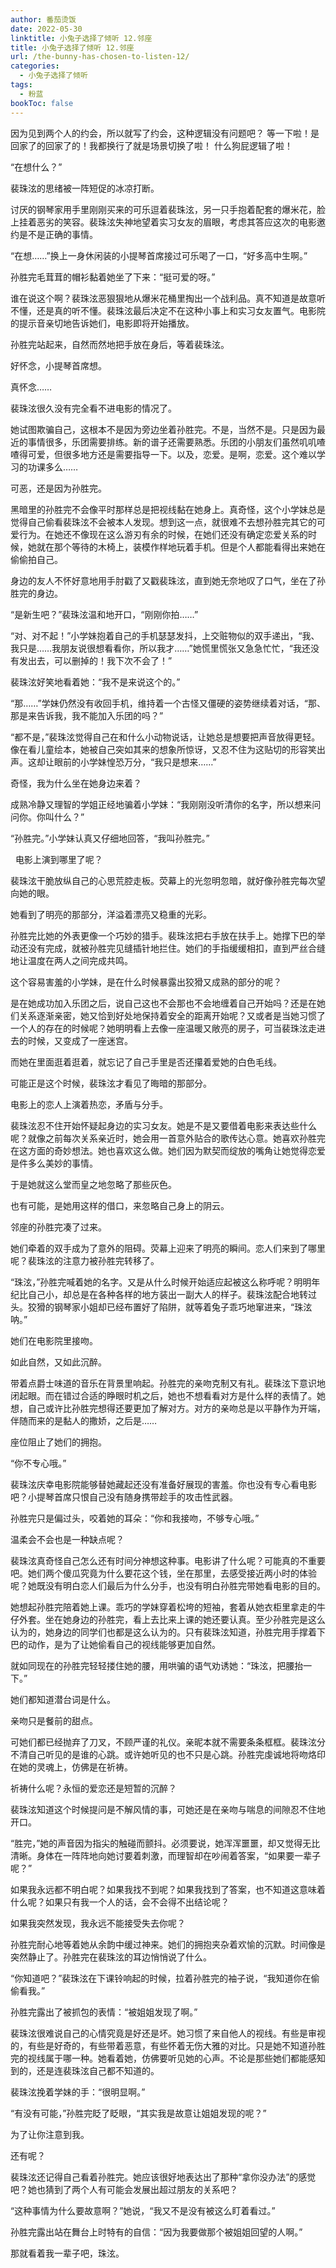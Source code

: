 ```yaml
---
author: 番茄烫饭
date: 2022-05-30
linktitle: 小兔子选择了倾听 12.邻座
title: 小兔子选择了倾听 12.邻座
url: /the-bunny-has-chosen-to-listen-12/
categories:
  - 小兔子选择了倾听
tags:
  - 粉蓝
bookToc: false
---
```


因为见到两个人的约会，所以就写了约会，这种逻辑没有问题吧？
等一下啦！是回家了的回家了的！我都换行了就是场景切换了啦！
什么狗屁逻辑了啦！

<!--more-->





“在想什么？”

裴珠泫的思绪被一阵短促的冰凉打断。

讨厌的钢琴家用手里刚刚买来的可乐逗着裴珠泫，另一只手抱着配套的爆米花，脸上挂着恶劣的笑容。裴珠泫失神地望着实习女友的眉眼，考虑其答应这次的电影邀约是不是正确的事情。

“在想……”换上一身休闲装的小提琴首席接过可乐喝了一口，“好多高中生啊。”

孙胜完毛茸茸的帽衫黏着她坐了下来：“挺可爱的呀。”

谁在说这个啊？裴珠泫恶狠狠地从爆米花桶里掏出一个战利品。真不知道是故意听不懂，还是真的听不懂。裴珠泫最后决定不在这种小事上和实习女友置气。电影院的提示音亲切地告诉她们，电影即将开始播放。

孙胜完站起来，自然而然地把手放在身后，等着裴珠泫。

好怀念，小提琴首席想。

真怀念……
 


裴珠泫很久没有完全看不进电影的情况了。

她试图欺骗自己，这根本不是因为旁边坐着孙胜完。不是，当然不是。只是因为最近的事情很多，乐团需要排练。新的谱子还需要熟悉。乐团的小朋友们虽然叽叽喳喳得可爱，但很多地方还是需要指导一下。以及，恋爱。是啊，恋爱。这个难以学习的功课多么……

可恶，还是因为孙胜完。

黑暗里的孙胜完不会像平时那样总是把视线黏在她身上。真奇怪，这个小学妹总是觉得自己偷看裴珠泫不会被本人发现。想到这一点，就很难不去想孙胜完其它的可爱行为。在她还不像现在这么游刃有余的时候，在她们还没有确定恋爱关系的时候，她就在那个等待的木椅上，装模作样地玩着手机。但是个人都能看得出来她在偷偷拍自己。

身边的友人不怀好意地用手肘戳了又戳裴珠泫，直到她无奈地叹了口气，坐在了孙胜完的身边。

“是新生吧？”裴珠泫温和地开口，“刚刚你拍……”

“对、对不起！”小学妹抱着自己的手机瑟瑟发抖，上交赃物似的双手递出，“我、我只是……我朋友说很想看看你，所以我才……”她慌里慌张又急急忙忙，“我还没有发出去，可以删掉的！我下次不会了！”

裴珠泫好笑地看着她：“我不是来说这个的。”

“那……”学妹仍然没有收回手机，维持着一个古怪又僵硬的姿势继续着对话，“那、那是来告诉我，我不能加入乐团的吗？”

“都不是，”裴珠泫觉得自己在和什么小动物说话，让她总是想要把声音放得更轻。像在看儿童绘本，她被自己突如其来的想象所惊讶，又忍不住为这贴切的形容笑出声。这却让眼前的小学妹惶恐万分，“我只是想来……”

奇怪，我为什么坐在她身边来着？

成熟冷静又理智的学姐正经地骗着小学妹：“我刚刚没听清你的名字，所以想来问问你。你叫什么？”

“孙胜完。”小学妹认真又仔细地回答，“我叫孙胜完。”


 
电影上演到哪里了呢？

裴珠泫干脆放纵自己的心思荒腔走板。荧幕上的光忽明忽暗，就好像孙胜完每次望向她的眼。

她看到了明亮的那部分，洋溢着漂亮又稳重的光彩。

孙胜完比她的外表更像一个巧妙的猎手。裴珠泫把右手放在扶手上。她撑下巴的举动还没有完成，就被孙胜完见缝插针地拦住。她们的手指缓缓相扣，直到严丝合缝地让温度在两人之间完成共鸣。

这个容易害羞的小学妹，是在什么时候暴露出狡猾又成熟的部分的呢？

是在她成功加入乐团之后，说自己这也不会那也不会地缠着自己开始吗？还是在她们关系逐渐亲密，她又恰到好处地保持着安全的距离开始呢？又或者是当她习惯了一个人的存在的时候呢？她明明看上去像一座温暖又敞亮的房子，可当裴珠泫走进去的时候，又变成了一座迷宫。

而她在里面逛着逛着，就忘记了自己手里是否还攥着爱她的白色毛线。

可能正是这个时候，裴珠泫才看见了晦暗的那部分。

电影上的恋人上演着热恋，矛盾与分手。

裴珠泫忍不住开始怀疑起身边的实习女友。她是不是又要借着电影来表达些什么呢？就像之前每次关系亲近时，她会用一首意外贴合的歌传达心意。她喜欢孙胜完在这方面的奇妙想法。她也喜欢这么做。她们因为默契而绽放的嘴角让她觉得恋爱是件多么美妙的事情。

于是她就这么堂而皇之地忽略了那些灰色。

也有可能，是她用这样的借口，来忽略自己身上的阴云。

邻座的孙胜完凑了过来。

她们牵着的双手成为了意外的阻碍。荧幕上迎来了明亮的瞬间。恋人们来到了哪里呢？裴珠泫的注意力被孙胜完转移了。

“珠泫，”孙胜完喊着她的名字。又是从什么时候开始适应起被这么称呼呢？明明年纪比自己小，却总是在各种各样的地方装出一副大人的样子。裴珠泫配合地转过头。狡猾的钢琴家小姐却已经布置好了陷阱，就等着兔子乖巧地窜进来，“珠泫呐。”

她们在电影院里接吻。

如此自然，又如此沉醉。

带着点爵士味道的音乐在背景里响起。孙胜完的亲吻克制又有礼。裴珠泫下意识地闭起眼。而在错过合适的睁眼时机之后，她也不想看看对方是什么样的表情了。她想，自己或许比孙胜完想得还要更加了解对方。对方的亲吻总是以平静作为开端，伴随而来的是黏人的撒娇，之后是……

座位阻止了她们的拥抱。

“你不专心哦。”

裴珠泫庆幸电影院能够替她藏起还没有准备好展现的害羞。你也没有专心看电影吧？小提琴首席只恨自己没有随身携带趁手的攻击性武器。

孙胜完只是偏过头，咬着她的耳朵：“你和我接吻，不够专心哦。”
 


温柔会不会也是一种缺点呢？

裴珠泫真奇怪自己怎么还有时间分神想这种事。电影讲了什么呢？可能真的不重要吧。她们两个傻瓜究竟为什么要花这个钱，坐在那里，去感受接近两小时的体验呢？她既没有明白恋人们最后为什么分手，也没有明白孙胜完带她看电影的目的。

她想起孙胜完陪着她上课。乖巧的学妹穿着松垮的短袖，套着从她衣柜里拿走的牛仔外套。坐在她身边的孙胜完，看上去比来上课的她还要认真。至少孙胜完是这么认为的，她身边的同学们也都是这么认为的。只有裴珠泫知道，孙胜完用手撑着下巴的动作，是为了让她偷看自己的视线能够更加自然。

就如同现在的孙胜完轻轻搂住她的腰，用哄骗的语气劝诱她：“珠泫，把腰抬一下。”

她们都知道潜台词是什么。

亲吻只是餐前的甜点。

可她们都已经抛弃了刀叉，不顾严谨的礼仪。亲昵本就不需要条条框框。裴珠泫分不清自己听见的是谁的心跳。或许她听见的也不只是心跳。孙胜完虔诚地将吻烙印在她的灵魂上，仿佛是在祈祷。

祈祷什么呢？永恒的爱恋还是短暂的沉醉？

裴珠泫知道这个时候提问是不解风情的事，可她还是在亲吻与喘息的间隙忍不住地开口。

“胜完，”她的声音因为指尖的触碰而颤抖。必须要说，她浑浑噩噩，却又觉得无比清晰。身体在一阵阵地向她讨要着刺激，而理智却在吵闹着答案，“如果要一辈子呢？”

如果我永远都不明白呢？如果我找不到呢？如果我找到了答案，也不知道这意味着什么呢？如果只有我一个人的话，会不会得不出结论呢？

如果我突然发现，我永远不能接受失去你呢？

孙胜完耐心地等着她从余韵中缓过神来。她们的拥抱夹杂着欢愉的沉默。时间像是突然静止了。孙胜完在裴珠泫的耳边悄悄说了什么。
 


“你知道吧？”裴珠泫在下课铃响起的时候，拉着孙胜完的袖子说，“我知道你在偷偷看我。”

孙胜完露出了被抓包的表情：“被姐姐发现了啊。”

裴珠泫很难说自己的心情究竟是好还是坏。她习惯了来自他人的视线。有些是审视的，有些是好奇的，有些带着恶意，有些怀着无伤大雅的对比。只是她不知道孙胜完的视线属于哪一种。她看着她，仿佛要听见她的心声。不论是那些她们都能感知到的，还是连裴珠泫自己都不知道的。

裴珠泫挽着学妹的手：“很明显啊。”

“有没有可能，”孙胜完眨了眨眼，“其实我是故意让姐姐发现的呢？”
 


为了让你注意到我。

还有呢？
 


裴珠泫还记得自己看着孙胜完。她应该很好地表达出了那种“拿你没办法”的感觉吧？她也猜到了两个人有可能会发展出超过朋友的关系吧？

“这种事情为什么要故意啊？”她说，“我又不是没有被这么盯着看过。”

孙胜完露出站在舞台上时特有的自信：“因为我要做那个被姐姐回望的人啊。”
 


那就看着我一辈子吧，珠泫。
